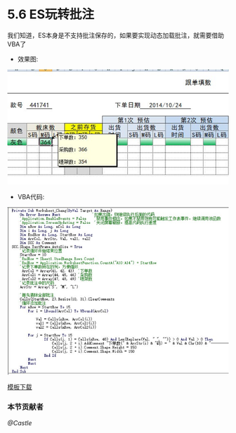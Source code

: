 # 5.6 ES玩转批注
我们知道，ES本身是不支持批注保存的，如果要实现动态加载批注，就需要借助VBA了

- 效果图:

![](../images/5.6.1.jpg?raw=true)

- VBA代码:

![](../images/5.6.2.jpg?raw=true)

<a href="../files/5.6.3.zip" download>模板下载</a>

### 本节贡献者
*@Castle*
